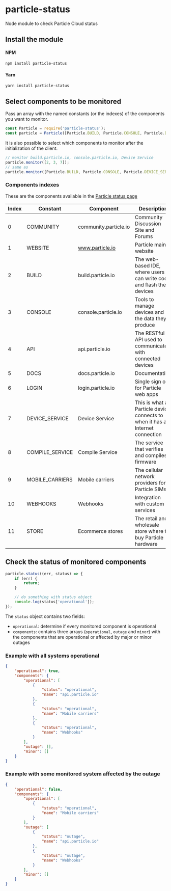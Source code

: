 # particle-status
Node module to check Particle Cloud status

## Install the module
#### NPM
```bash
npm install particle-status
```

#### Yarn
```bash
yarn install particle-status
```

## Select components to be monitored
Pass an array with the named constants (or the indexes) of the components you want to monitor.
```javascript
const Particle = require('particle-status');
const particle = Particle([Particle.BUILD, Particle.CONSOLE, Particle.DEVICE_SERVICE]);
```

It is also possible to select which components to monitor after the initialization of the client.
```javascript
// monitor build.particle.io, console.particle.io, Device Service
particle.monitor([2, 3, 7]);
// same as
particle.monitor([Particle.BUILD, Particle.CONSOLE, Particle.DEVICE_SERVICE]);
```

### Components indexes
These are the components available in the [Particle status page](https://status.particle.io)


| Index | Constant | Component | Description |
| --- | --- | --- | --- |
| 0 | COMMUNITY | community.particle.io | Community Discussion Site and Forums |
| 1 | WEBSITE | www.particle.io | Particle main website |
| 2 | BUILD | build.particle.io | The web-based IDE, where users can write code and flash their devices |
| 3 | CONSOLE | console.particle.io | Tools to manage devices and the data they produce |
| 4 | API | api.particle.io | The RESTful API used to communicate with connected devices |
| 5 | DOCS | docs.particle.io | Documentation |
| 6 | LOGIN | login.particle.io | Single sign on for Particle web apps |
| 7 | DEVICE_SERVICE | Device Service | This is what a Particle device connects to when it has an Internet connection |
| 8 | COMPILE_SERVICE | Compile Service | The service that verifies and compiles firmware |
| 9 | MOBILE_CARRIERS | Mobile carriers | The cellular network providers for Particle SIMs |
| 10 | WEBHOOKS | Webhooks | Integration with custom services |
| 11 | STORE | Ecommerce stores | The retail and wholesale store where to buy Particle hardware |



## Check the status of monitored components
```javascript
particle.status((err, status) => {
	if (err) {
		return;
	}

	// do something with status object
	console.log(status['operational']);
});
```

The `status` object contains two fields:
- `operational`: determine if every monitored component is operational
- `components`: contains three arrays (`operational`, `outage` and `minor`) with the components that are operational or affected by major or minor outages

### Example with all systems operational
```json
{
	"operational": true,
	"components": {
		"operational": [
			{
				"status": "operational",
				"name": "api.particle.io"
			},
			{
				"status": "operational",
				"name": "Mobile carriers"
			},
			{
				"status": "operational",
				"name": "Webhooks"
			}
		],
		"outage": [],
		"minor": []
	}
}
```


### Example with some monitored system affected by the outage
```json
{
	"operational": false,
	"components": {
		"operational": [
			{
				"status": "operational",
				"name": "Mobile carriers"
			}
		],
		"outage": [
			{
				"status": "outage",
				"name": "api.particle.io"
			},
			{
				"status": "outage",
				"name": "Webhooks"
			}
		],
		"minor": []
	}
}
```